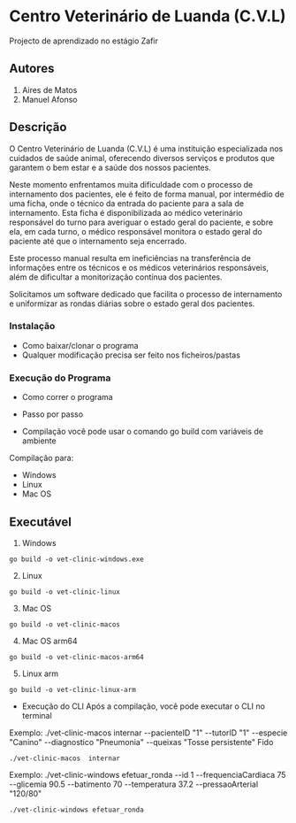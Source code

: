 # Centro Veterinário de Luanda (C.V.L)

Projecto de aprendizado no estágio Zafir

## Autores
1. Aires de Matos
2. Manuel Afonso



## Descrição

O Centro Veterinário de Luanda (C.V.L) é uma instituição especializada nos cuidados de saúde animal, oferecendo diversos serviços e produtos que garantem o bem estar e a saúde dos nossos pacientes.

Neste momento enfrentamos muita dificuldade com o processo de internamento dos pacientes, ele é feito de forma manual, por intermédio de uma ficha, onde o técnico da entrada do paciente para a sala de internamento. Esta ficha é disponibilizada ao médico veterinário responsável do turno para averiguar o estado geral do paciente, e sobre ela, em cada turno, o médico responsável monitora o estado geral do paciente até que o internamento seja encerrado.

Este processo manual resulta em ineficiências na transferência de informações entre os técnicos e os médicos veterinários responsáveis, além de dificultar a monitorização contínua dos pacientes.

Solicitamos um software dedicado que facilita o processo de internamento e uniformizar as rondas diárias sobre o estado geral dos pacientes.


### Instalação

* Como baixar/clonar o programa
* Qualquer modificação precisa ser feito nos ficheiros/pastas

### Execução do Programa

* Como correr o programa
* Passo por passo

* Compilação
você pode usar o comando go build com variáveis de ambiente


Compilação para: 
- Windows
- Linux
- Mac OS

## Executável
1. Windows
```
go build -o vet-clinic-windows.exe
```
2. Linux
```
go build -o vet-clinic-linux
```
3. Mac OS
```
go build -o vet-clinic-macos
```
4. Mac OS arm64
```
go build -o vet-clinic-macos-arm64
```
5. Linux arm
```
go build -o vet-clinic-linux-arm
```

* Execução do CLI
Após a compilação, você pode executar o CLI no terminal

Exemplo: ./vet-clinic-macos  internar --pacienteID "1" --tutorID "1" --especie "Canino" --diagnostico "Pneumonia" --queixas "Tosse persistente" Fido 
```
./vet-clinic-macos  internar
```

Exemplo: ./vet-clinic-windows efetuar_ronda --id 1 --frequenciaCardiaca 75 --glicemia 90.5 --batimento 70 --temperatura 37.2 --pressaoArterial "120/80"

```
./vet-clinic-windows efetuar_ronda
```





